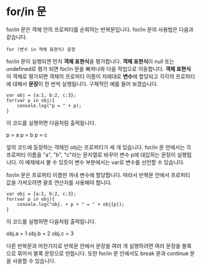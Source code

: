 # for/in 문

for/in 문은 객체 안의 프로퍼티를 순회하는 반복문입니다. for/in 문의 사용법은 다음과 같습니다.

`for (변수 in 객체 표현식) 문장`

for/in 문이 실행되면 먼저 **객체 표현식**을 평가합니다. **객체 표현식**이 null 또는 undefined로 평가 되면 for/in 문을 빠져나와 다음 작업으로 이동합니다. **객체 표현식**이 객체로 평가되면 객체의 프로퍼티 이름이 차례대로 **변수**에 할당되고 각각의 프로퍼티에 대해서 **문장**이 한 번씩 실행됩니다. 구체적인 예를 들어 보겠습니다.

```
var obj = {a:1, b:2, c:3};
for(var p in obj){
    console.log("p = " + p);
}
```

이 코드를 실행하면 다음처럼 출력됩니다.

p = a
p = b
p = c

앞의 코드에 등장하는 객체인 obj는 프로퍼티가 세 개 있습니다. for/in 문 안에서는 각 프로퍼티 이름을 "a", "b", "c"라는 문자열로 바꾸어 변수 p에 대입하는 문장이 실행됩니다. 이 예제에서 볼 수 있듯이 변수 부분에서는 var로 변수를 선언할 수 있습니다.

for/in 문은 프로퍼티 이름만 꺼내 변수에 할당합니다. 따라서 반복문 안에서 프로퍼티 값을 가져오려면 괄호 연산자를 사용해야 합니다.

```
var obj = {a:1, b:2, c:3};
for(var p in obj){
    console.log("obj. + p + " = " + obj[p]);
}
```

이 코드를 실행하면 다음처럼 출력됩니다.

obj.a = 1
obj.b = 2
obj.c = 3

다른 반복문과 마찬가지로 반복문 안에서 문장을 여러 개 실행하려면 여러 문장을 블록으로 묶어서 블록 문장으로 만듭니다. 또한 for/in 문 안에서도 break 문과 continue 문을 사용할 수 있습니다.
